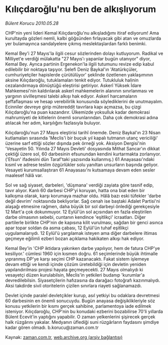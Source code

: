 # Kılıçdaroğlu'nu ben de alkışlıyorum

*Bülent Korucu 2010.05.28*

<td class="columnist-detail">
<p>CHP'nin yeni lideri Kemal Kılıçdaroğlu'nu alkışladığımı itiraf ediyorum! Ama kurultayda gözleri nemli, kalbi göğsünden fırlayacak gibi atan ve omuzlarda yer bulamayınca sandalyelere çıkmış meslektaşlardan farklı benimki.</p>
<p>
<div id="haberMetinDiv">
<p>Kemal Bey'i 27 Mayıs'la ilgili cesur sözlerinden dolayı kutluyorum. Radikal ve Milliyet'e verdiği mülakatta "27 Mayıs'ı yapanlar bugün utanıyor" diyor, Kemal Bey. Ayrıca partinin Ergenekon'la ilgili tutumunu revize edip kabul edilebilir bir noktaya taşıyor. Selefi Deniz Baykal'ın 'Atatürkçüler, cumhuriyetçiler hapislerde çürütülüyor' şeklinde özetlenen yaklaşımının aksine Kılıçdaroğlu, tutuklamaları tenkit ediyor. Tutukluluk halinin cezalandırmaya dönüştüğü eleştirisi getiriyor. Askerî Yüksek İdare Mahkemesi'nin kaldırılarak askerî mahkemelerin alanının sınırlanması ve yargının sivilleşmesi talebi alkışı hak ediyor. Askerî harcamaların şeffaflaşması ve hesap verebilirlik konusunda söylediklerini de unutmayalım. Ecinniler devreye girip mütereddit tavırlara kapı açmazsa, bu çizgi Kılıçdaroğlu'na puan kazandırır. Ülkemizde yoksulluk kadar demokrasi mahrumiyeti de kitlelerin önemli sorunlarından. Daha çok demokrasi adına atılacak her adım, karşılığını fazlasıyla buluyor.
<p>Kılıçdaroğlu'nun 27 Mayıs eleştirisi tarihî önemde. Deniz Baykal'ın 23 Nisan kutlamaları sırasında 'Meclis'i bir buçuk yıl kapalı tutmanın utanç vericiliği' üzerine sarf ettiği sözler dışında pek örneği yok. Aksiyon Dergisi'nin 'Vesayetin 50. Yılında 27 Mayıs Devleti' dosyasında Mithat Sancar'ın dikkat çektiği üzere sol, 60 darbesinin efsunundan kendini kurtarmakta zorlanıyor. ('Efsun' ifadesini dün Taraf'taki yazısında kullanmış.) 61 Anayasası'ndaki kısmî ve adrese teslim özgürlükler solu yanıltan unsurların başında geliyor. Vesayeti kurumsallaştıran 61 Anayasası'nı kutsamaya devam eden sesler maalesef hâlâ var.
<p>Sol ve sağ siyaset, darbeleri, 'düşmana' verdiği zayiata göre tasnif edip, tavır alıyor. Kanlı 60 darbesi CHP'yi koruyan, hatta ona biat eden bir kalkışma olarak, karşı korumaya mazhar oldu. Hâlâ bazı eski tüfekler 'darbe değil devrim' noktasında bekliyorlar. Sağ cenah ise baştaki Adalet Partisi'ni alaşağı etmesine rağmen, daha büyük bir sol darbeyi önlediği gerekçesiyle 12 Mart'a çok dokunmuyor. 12 Eylül'ün sol açısından en fazla eleştirilen darbe olmasının sebebi, cuntanın kendince 'eşitlikçi' icraatları. Diğer partilerle birlikte CHP'nin de kapısına kilit vurulması, sağdan bir genci asınca apar topar soldan da asma çabası, 12 Eylül'ün tuhaf eşitlikçi uygulamalarıydı. 12 Eylül'ü yargılamak isteyen ama diğer darbelere iltimas geçmeye eğilimli ezberi bozan açıklama hakikaten alkışı hak ediyor.
<p>Kemal Bey'in 'CHP iktidara yakınken darbe yapılıyor, hem de fatura CHP'ye kesiliyor.' cümlesi 1960 için kısmen doğru. 61 seçimlerinde büyük ihtimalle yıpranmış DP'ye karşı seçimi CHP kazanacaktı. Fakat sistem işlemeye devam ettiği ve kendi içinde çözüm üretebildiği için devletin yeniden yapılandırılması projesi hayata geçmeyecekti. 27 Mayıs olmalıydı ki vesayetçi düzen kurulabilsin, Meclis'in yetkileri budanıp 'kurumlar'a devredilebilsin. Siyasetçilerin hafızasına da darağacı fotoğrafı kazınmalıydı. Aksi takdirde sivil otoritelerin çizilen sınırlara riayeti sağlanamazdı.
<p>Devlet içinde paralel devletçikler kurup, asıl yetkiyi bu odaklara devretmesi 60 darbesinin en önemli sonucuydu. Bugün anayasa değişiklikleriyle söz konusu yetkilerin bir kısmı gerçek sahibine, parlamentoya iade edilmek isteniyor. Kılıçdaroğlu, CHP'nin bu konudaki ezberini bozabilirse 70'li yıllarda Bülent Ecevit'in yaptığını yapabilir. O zaman yelkenlerini şişirecek gerçek halk rüzgârını yakalar. Medyanın üflediği suni rüzgârların faydasını şimdiye kadar gören olmadı. b.korucu@zaman.com.tr</p></p></p></p></p></div>
</p>
<a href="http://web.archive.org/web/20110107100720/mailto:b.korucu@zaman.com.tr">
</a></td>

Kaynak: [zaman.com.tr](http://zaman.com.tr/yazar.do?yazino=989012), [web.archive.org (arşiv bağlantısı)](http://web.archive.org/web/20110107100720/http://www.zaman.com.tr/yazar.do?yazino=989012)
